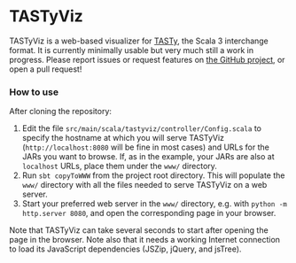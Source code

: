 # TASTyViz

TASTyViz is a web-based visualizer for [TASTy][1], the Scala 3
interchange format. It is currently minimally usable but very much
still a work in progress. Please report issues or request features on
[the GitHub project][2], or open a pull request!

### How to use

After cloning the repository:

 1. Edit the file `src/main/scala/tastyviz/controller/Config.scala` to
    specify the hostname at which you will serve TASTyViz
    (`http://localhost:8080` will be fine in most cases) and URLs for
    the JARs you want to browse. If, as in the example, your JARs are
    also at `localhost` URLs, place them under the `www/` directory.
 1. Run `sbt copyToWWW` from the project root directory. This will
    populate the `www/` directory with all the files needed to serve
    TASTyViz on a web server.
 1. Start your preferred web server in the `www/` directory, e.g. with
    `python -m http.server 8080`, and open the corresponding page in
    your browser.

Note that TASTyViz can take several seconds to start after opening the
page in the browser. Note also that it needs a working Internet
connection to load its JavaScript dependencies (JSZip, jQuery, and
jsTree).


[1]: https://docs.scala-lang.org/scala3/guides/tasty-overview.html
[2]: https://github.com/shardulc/tastyviz/issues
